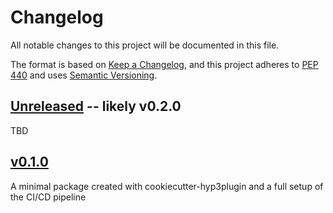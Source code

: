 # Changelog

All notable changes to this project will be documented in this file.

The format is based on [Keep a Changelog](https://keepachangelog.com/en/1.0.0/),
and this project adheres to [PEP 440](https://www.python.org/dev/peps/pep-0440/) 
and uses [Semantic Versioning](https://semver.org/spec/v2.0.0.html).

## [Unreleased](https://github.com/asfadmin/hyp3-ci/compare/v0.0.0...develop) -- likely v0.2.0

TBD

## [v0.1.0](https://github.com/asfadmin/hyp3-ci/compare/v0.0.0...v0.1.0)

A minimal package created with cookiecutter-hyp3plugin and a full setup of the CI/CD pipeline
